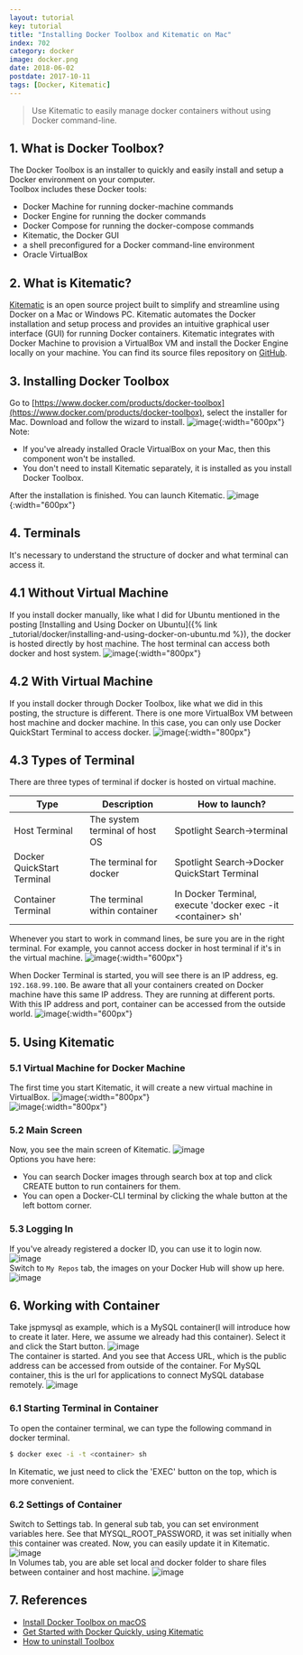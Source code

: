 ```yaml
---
layout: tutorial
key: tutorial
title: "Installing Docker Toolbox and Kitematic on Mac"
index: 702
category: docker
image: docker.png
date: 2018-06-02
postdate: 2017-10-11
tags: [Docker, Kitematic]
---
```


> Use Kitematic to easily manage docker containers without using Docker command-line.

## 1. What is Docker Toolbox?
The Docker Toolbox is an installer to quickly and easily install and setup a Docker environment on your computer.  
Toolbox includes these Docker tools:  
* Docker Machine for running docker-machine commands
* Docker Engine for running the docker commands
* Docker Compose for running the docker-compose commands
* Kitematic, the Docker GUI
* a shell preconfigured for a Docker command-line environment
* Oracle VirtualBox

## 2. What is Kitematic?
[Kitematic](https://kitematic.com/) is an open source project built to simplify and streamline using Docker on a Mac or Windows PC. Kitematic automates the Docker installation and setup process and provides an intuitive graphical user interface (GUI) for running Docker containers. Kitematic integrates with Docker Machine to provision a VirtualBox VM and install the Docker Engine locally on your machine. You can find its source files repository on [GitHub](https://github.com/docker/kitematic).

## 3. Installing Docker Toolbox
Go to [https://www.docker.com/products/docker-toolbox](https://www.docker.com/products/docker-toolbox), select the installer for Mac. Download and follow the wizard to install.
![image](/public/tutorials/702/installationtype.png){:width="600px"}  
Note:
* If you've already installed Oracle VirtualBox on your Mac, then this component won't be installed.
* You don't need to install Kitematic separately, it is installed as you install Docker Toolbox.

After the installation is finished. You can launch Kitematic.
![image](/public/tutorials/702/installfinished.png){:width="600px"}  

## 4. Terminals
It's necessary to understand the structure of docker and what terminal can access it.  
## 4.1 Without Virtual Machine
If you install docker manually, like what I did for Ubuntu mentioned in the posting [Installing and Using Docker on Ubuntu]({% link _tutorial/docker/installing-and-using-docker-on-ubuntu.md %}), the docker is hosted directly by host machine. The host terminal can access both docker and host system.
![image](/public/tutorials/702/terminalpm.png){:width="800px"}
## 4.2 With Virtual Machine
If you install docker through Docker Toolbox, like what we did in this posting, the structure is different. There is one more VirtualBox VM between host machine and docker machine. In this case, you can only use Docker QuickStart Terminal to access docker.
![image](/public/tutorials/702/terminalvm.png){:width="800px"}   
## 4.3 Types of Terminal
There are three types of terminal if docker is hosted on virtual machine.  

 Type                       | Description                    |  How to launch?
----------------------------|--------------------------------|----------------------
 Host Terminal              | The system terminal of host OS | Spotlight Search->terminal
 Docker QuickStart Terminal | The terminal for docker        | Spotlight Search->Docker QuickStart Terminal
 Container Terminal         | The terminal within container  | In Docker Terminal, execute 'docker exec -it &lt;container> sh'

Whenever you start to work in command lines, be sure you are in the right terminal. For example, you cannot access docker in host terminal if it's in the virtual machine.
![image](/public/tutorials/702/terminalfail.png){:width="600px"}  

When Docker Terminal is started, you will see there is an IP address, eg. `192.168.99.100`. Be aware that all your containers created on Docker machine have this same IP address. They are running at different ports. With this IP address and port, container can be accessed from the outside world.
![image](/public/tutorials/702/dockerterminal.png){:width="600px"}  

## 5. Using Kitematic
### 5.1 Virtual Machine for Docker Machine
The first time you start Kitematic, it will create a new virtual machine in VirtualBox.
![image](/public/tutorials/702/initialkitematic.png){:width="800px"}  
![image](/public/tutorials/702/virtualbox.png){:width="800px"}  
### 5.2 Main Screen
Now, you see the main screen of Kitematic.
![image](/public/tutorials/702/mainscreen.png)  
Options you have here:
* You can search Docker images through search box at top and click CREATE button to run containers for them.
* You can open a Docker-CLI terminal by clicking the whale button at the left bottom corner.

### 5.3 Logging In
If you've already registered a docker ID, you can use it to login now.
![image](/public/tutorials/702/login.png)  
Switch to `My Repos` tab, the images on your Docker Hub will show up here.
![image](/public/tutorials/702/myrepos.png)  

## 6. Working with Container
Take jspmysql as example, which is a MySQL container(I will introduce how to create it later. Here, we assume we already had this container). Select it and click the Start button.
![image](/public/tutorials/702/mysqlsample.png)  
The container is started. And you see that Access URL, which is the public address can be accessed from outside of the container. For MySQL container, this is the url for applications to connect MySQL database remotely.
![image](/public/tutorials/702/mysqlstarted.png)  
### 6.1 Starting Terminal in Container
To open the container terminal, we can type the following command in docker terminal.
```sh
$ docker exec -i -t <container> sh
```
In Kitematic, we just need to click the 'EXEC' button on the top, which is more convenient.
### 6.2 Settings of Container
Switch to Settings tab. In general sub tab, you can set environment variables here. See that MYSQL_ROOT_PASSWORD, it was set initially when this container was created. Now, you can easily update it in Kitematic.
![image](/public/tutorials/702/mysqlgeneral.png)  
In Volumes tab, you are able set local and docker folder to share files between container and host machine.
![image](/public/tutorials/702/mysqlvolume.png)  

## 7. References
* [Install Docker Toolbox on macOS](https://docs.docker.com/toolbox/toolbox_install_mac/)
* [Get Started with Docker Quickly, using Kitematic](https://www.youtube.com/watch?v=dwMcmfZaA6Q)
* [How to uninstall Toolbox](https://docs.docker.com/toolbox/toolbox_install_mac/#how-to-uninstall-toolbox)

